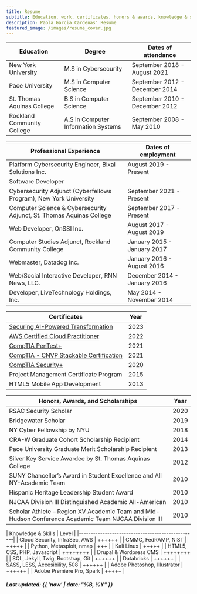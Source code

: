 ```yaml
---
title: Resume
subtitle: Education, work, certificates, honors & awards, knowledge & skills
description: Paola Garcia Cardenas' Resume
featured_image: /images/resume_cover.jpg
---
```


| Education                  | Degree                              | Dates of attendance            | 
|----------------------------|-------------------------------------|--------------------------------|
| New York University        | M.S in Cybersecurity                | September 2018 - August 2021   | 
| Pace University            | M.S in Computer Science             | September 2012 - December 2014 | 
| St. Thomas Aquinas College | B.S in Computer Science             | September 2010 - December 2012 |
| Rockland Community College | A.S in Computer Information Systems | September 2008 - May 2010      |

| Professional Experience                              | Dates of employment            | 
|------------------------------------------------------|--------------------------------|
| Platform Cybersecurity Engineer, Bixal Solutions Inc. | August 2019 - Present          |
| Software Developer                                                                    |
| Cybersecurity Adjunct (Cyberfellows Program), New York University | September 2021 - Present |
| Computer Science & Cybersecurity Adjunct, St. Thomas Aquinas College | September 2017 - Present       | 
| Web Developer, OnSSI Inc.                            | August 2017 - August 2019      | 
| Computer Studies Adjunct, Rockland Community College | January 2015 - January 2017    | 
| Webmaster, Datadog Inc.                              | January 2016 - August 2016     |
| Web/Social Interactive Developer, RNN News, LLC.     | December 2014 - January 2016   |
| Developer, LiveTechnology Holdings, Inc.             | May 2014 - November 2014       |

| Certificates                           | Year | 
|----------------------------------------|------|
| [Securing AI-Powered Transformation](https://maven.com/certificate/IcMBfFuT)   | 2023 | 
| [AWS Certified Cloud Practitioner](https://www.credly.com/badges/6d32086a-2e0e-412a-b1dc-3e50e74ed038?source=https://paolagarcia.com)       | 2022 |
| [CompTIA PenTest+](https://www.credly.com/badges/44f3b55f-5ed7-4eb6-b6f5-77ebb010e493/public_url)                       | 2021 |
| [CompTIA - CNVP Stackable Certification](https://www.credly.com/badges/4504655b-3230-4c22-9a36-d38b7e578b92/public_url) | 2021 |
| [CompTIA Security+](https://www.credly.com/badges/4e9a0ea2-b92b-4033-a6c6-a99b9b9cf3f9/public_url)                      | 2020 |
| Project Management Certificate Program | 2015 |
| HTML5 Mobile App Development           | 2013 |

| Honors, Awards, and Scholarships                                                                     | Year | 
|------------------------------------------------------------------------------------------------------|------|
| RSAC Security Scholar                                                                                | 2020 |
| Bridgewater Scholar                                                                                  | 2019 |
| NY Cyber Fellowship by NYU                                                                           | 2018 |
| CRA-W Graduate Cohort Scholarship Recipient                                                          | 2014 |
| Pace University Graduate Merit Scholarship Recipient                                                 | 2013 |
| Silver Key Service Awardee by St. Thomas Aquinas College                                             | 2012 |
| SUNY Chancellor’s Award in Student Excellence and All NY-Academic Team                               | 2010 |
| Hispanic Heritage Leadership Student Award                                                           | 2010 |
| NJCAA Division III Distinguished Academic All-American                                               | 2010 |
| Scholar Athlete – Region XV Academic Team and Mid-Hudson Conference Academic Team NJCAA Division III | 2010 |

| Knowledge & Skills                | Level          |
|--------------------------------------------------|
| Cloud Security, InfraSec, AWS     | ++++++       |
| CMMC, FedRAMP, NIST               | +++++        |
| Python, Metasploit, nmap          | +++          |
| Kali Linux                        | +++++        |
| HTML5, CSS, PHP, Javascript       | ++++++++     |
| Drupal & Wordpress CMS            | ++++++++     |
| SQL, Jekyll, Twig, Bootstrap, Git | ++++++       |
| Databricks                        | ++++++       |
| SASS, LESS, Accesibility, 508     | ++++++       |
| Adobe Photoshop, Illustrator      | ++++++       |
| Adobe Premiere Pro, Spark         | +++++        |

##### Last updated: {{ 'now' | date: "%B, %Y" }}